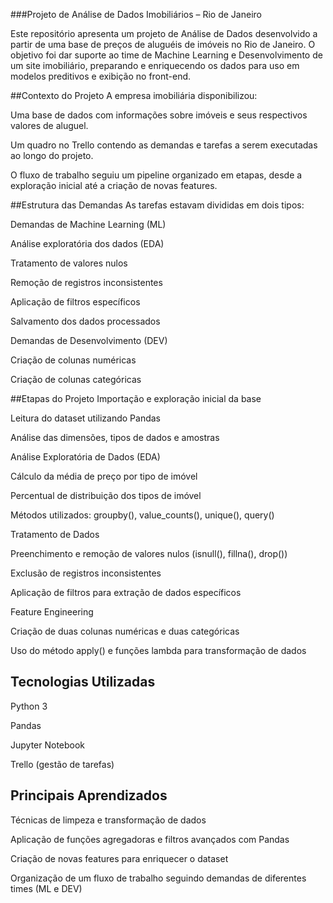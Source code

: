 ###Projeto de Análise de Dados Imobiliários – Rio de Janeiro


  Este repositório apresenta um projeto de Análise de Dados desenvolvido a partir de uma base de preços de aluguéis de imóveis no Rio de Janeiro.
  O objetivo foi dar suporte ao time de Machine Learning e Desenvolvimento de um site imobiliário, preparando e enriquecendo os dados para uso em modelos preditivos e exibição no front-end.

##Contexto do Projeto
  A empresa imobiliária disponibilizou:

  Uma base de dados com informações sobre imóveis e seus respectivos valores de aluguel.

  Um quadro no Trello contendo as demandas e tarefas a serem executadas ao longo do projeto.

  O fluxo de trabalho seguiu um pipeline organizado em etapas, desde a exploração inicial até a criação de novas features.

##Estrutura das Demandas
  As tarefas estavam divididas em dois tipos:

  Demandas de Machine Learning (ML) 

  Análise exploratória dos dados (EDA)

  Tratamento de valores nulos

  Remoção de registros inconsistentes

  Aplicação de filtros específicos

  Salvamento dos dados processados

  Demandas de Desenvolvimento (DEV) 

  Criação de colunas numéricas

  Criação de colunas categóricas

##Etapas do Projeto
  Importação e exploração inicial da base

  Leitura do dataset utilizando Pandas

  Análise das dimensões, tipos de dados e amostras

  Análise Exploratória de Dados (EDA)

  Cálculo da média de preço por tipo de imóvel

  Percentual de distribuição dos tipos de imóvel

  Métodos utilizados: groupby(), value_counts(), unique(), query()

  Tratamento de Dados

  Preenchimento e remoção de valores nulos (isnull(), fillna(), drop())

  Exclusão de registros inconsistentes

  Aplicação de filtros para extração de dados específicos

  Feature Engineering

  Criação de duas colunas numéricas e duas categóricas
  
  Uso do método apply() e funções lambda para transformação de dados

## Tecnologias Utilizadas
  Python 3
  
  Pandas
  
  Jupyter Notebook
  
  Trello (gestão de tarefas)

## Principais Aprendizados
  Técnicas de limpeza e transformação de dados
  
  Aplicação de funções agregadoras e filtros avançados com Pandas
  
  Criação de novas features para enriquecer o dataset
  
  Organização de um fluxo de trabalho seguindo demandas de diferentes times (ML e DEV)

